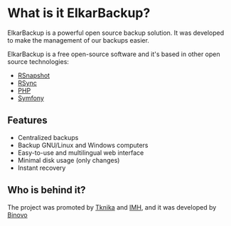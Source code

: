 # What is it ElkarBackup?

ElkarBackup is a powerful open source backup solution. It was developed to make the management of our backups easier.

ElkarBackup is a free open-source software and it's based in other open source technologies:
* [RSnapshot](http://rsnapshot.org)
* [RSync](https://rsync.samba.org)
* [PHP](http://php.net)
* [Symfony](http://www.symfony.com)

## Features

* Centralized backups
* Backup GNU/Linux and Windows computers
* Easy-to-use and multilingual web interface
* Minimal disk usage (only changes)
* Instant recovery

## Who is behind it?

The project was promoted by [Tknika](http://www.tknika.eus) and [IMH](http://www.imh.eus), and it was developed by [Binovo](http://www.binovo.es)